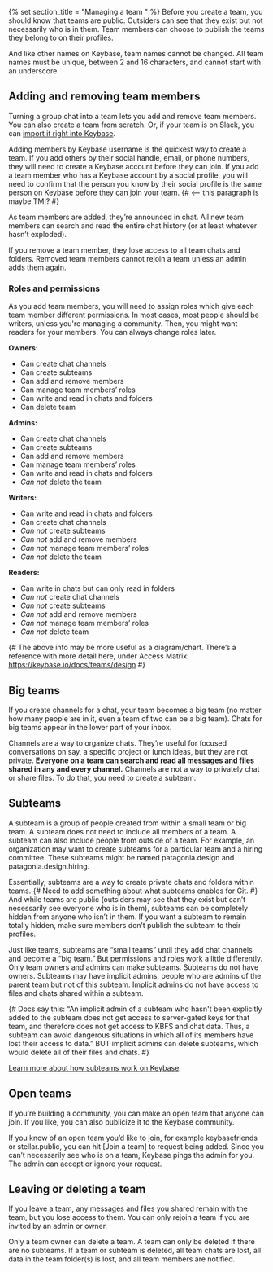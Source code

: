 {% set section_title = "Managing a team  " %}
Before you create a team, you should know that teams are public. Outsiders can see that they exist but not necessarily who is in them. Team members can choose to publish the teams they belong to on their profiles. 

And like other names on Keybase, team names cannot be changed. All team names must be unique, between 2 and 16 characters, and cannot start with an underscore. 

## Adding and removing team members
Turning a group chat into a team lets you add and remove team members. You can also create a team from scratch. Or, if your team is on Slack, you can [import it right into Keybase](https://keybase.io/slack-importer/).

Adding members by Keybase username is the quickest way to create a team. If you add others by their social handle, email, or phone numbers, they will need to create a Keybase account before they can join. If you add a team member who has a Keybase account by a social profile, you will need to confirm that the person you know by their social profile is the same person on Keybase before they can join your team. {# <-- this paragraph is maybe TMI? #}

As team members are added, they’re announced in chat. All new team members can search and read the entire chat history (or at least whatever hasn’t exploded). 

If you remove a team member, they lose access to all team chats and folders. Removed team members cannot rejoin a team unless an admin adds them again.

### Roles and permissions
As you add team members, you will need to assign roles which give each team member different permissions. In most cases, most people should be writers, unless you're managing a community. Then, you might want readers for your members. You can always change roles later. 

**Owners:**
* Can create chat channels
* Can create subteams
* Can add and remove members
* Can manage team members’ roles
* Can write and read in chats and folders
* Can delete team 

**Admins:**
* Can create chat channels
* Can create subteams
* Can add and remove members
* Can manage team members’ roles
* Can write and read in chats and folders
* *Can not* delete the team

**Writers:** 
* Can write and read in chats and folders
* Can create chat channels
* *Can not* create subteams
* *Can not* add and remove members
* *Can not* manage team members’ roles
* *Can not* delete the team

**Readers:**
* Can write in chats but can only read in folders
* *Can not* create chat channels
* *Can not* create subteams
* *Can not* add and remove members
* *Can not* manage team members’ roles
* *Can not* delete team

{# The above info may be more useful as a diagram/chart. There’s a reference with more detail here, under Access Matrix: https://keybase.io/docs/teams/design #}

## Big teams
If you create channels for a chat, your team becomes a big team (no matter how many people are in it, even a team of two can be a big team). Chats for big teams appear in the lower part of your inbox. 

Channels are a way to organize chats. They’re useful for focused conversations on say, a specific project or lunch ideas, but they are not private. **Everyone on a team can search and read all messages and files shared in any and every channel.**  Channels are not a way to privately chat or share files. To do that, you need to create a subteam. 

## Subteams
A subteam is a group of people created from within a small team or big team. A subteam does not need to include all members of a team. A subteam can also include people from outside of a team. For example, an organization may want to create subteams for a particular team and a hiring committee. These subteams might be named patagonia.design and patagonia.design.hiring.

Essentially, subteams are a way to create private chats and folders within teams. {# Need to add something about what subteams enables for Git. #} And while teams are public (outsiders may see that they exist but can’t necessarily see everyone who is in them), subteams can be completely hidden from anyone who isn’t in them. If you want a subteam to remain totally hidden, make sure members don’t publish the subteam to their profiles.

Just like teams, subteams are “small teams” until they add chat channels and become a “big team.” But permissions and roles work a little differently. Only team owners and admins can make subteams. Subteams do not have owners. Subteams may have implicit admins, people who are admins of the parent team but not of this subteam. Implicit admins do not have access to files and chats shared within a subteam.

{# Docs say this: “An implicit admin of a subteam who hasn't been explicitly added to the subteam does not get access to server-gated keys for that team, and therefore does not get access to KBFS and chat data. Thus, a subteam can avoid dangerous situations in which all of its members have lost their access to data.” BUT implicit admins can delete subteams, which would delete all of their files and chats. #}

[Learn more about how subteams work on Keybase](https://keybase.io/docs/teams/design). 

## Open teams
If you’re building a community, you can make an open team that anyone can join. If you like, you can also publicize it to the Keybase community. 

If you know of an open team you’d like to join, for example keybasefriends or stellar.public, you can hit [Join a team] to request being added. Since you can’t necessarily see who is on a team, Keybase pings the admin for you. The admin can accept or ignore your request.

## Leaving or deleting a team
If you leave a team, any messages and files you shared remain with the team, but you lose access to them. You can only rejoin a team if you are invited by an admin or owner. 

Only a team owner can delete a team. A team can only be deleted if there are no subteams. If a team or subteam is deleted, all team chats are lost, all data in the team folder(s) is lost, and all team members are notified.
